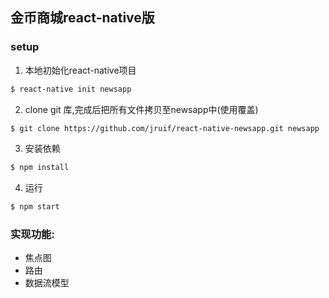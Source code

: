 金币商城react-native版
-------------

### setup

1. 本地初始化react-native项目
```bash
$ react-native init newsapp
```

2. clone git 库,完成后把所有文件拷贝至newsapp中(使用覆盖)
```bash
$ git clone https://github.com/jruif/react-native-newsapp.git newsapp
```
3. 安装依赖
```bash
$ npm install
```

4. 运行
```bash
$ npm start
```

### 实现功能:
+ 焦点图
+ 路由
+ 数据流模型